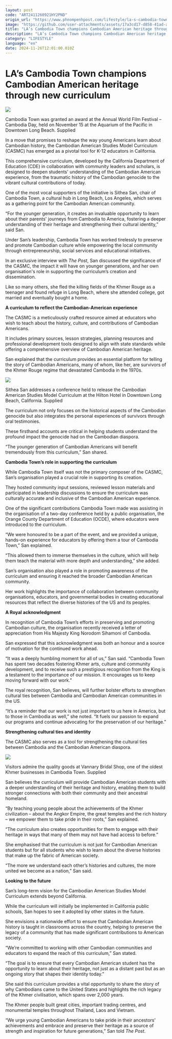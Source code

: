 ```yaml
---
layout: post
code: "ART2411260921HY2PND"
origin_url: "https://www.phnompenhpost.com/lifestyle/la-s-cambodia-town-champions-cambodian-american-heritage-through-new-curriculum"
image: "https://github.com/user-attachments/assets/17a3cd17-d858-41ad-a4b7-31c492cddaa9"
title: "LA’s Cambodia Town champions Cambodian American heritage through new curriculum"
description: "​​LA’s Cambodia Town champions Cambodian American heritage through new curriculum​"
category: "LIFESTYLE"
language: "en"
date: 2024-11-26T12:01:00.010Z
---
```


# LA’s Cambodia Town champions Cambodian American heritage through new curriculum

![](https://github.com/user-attachments/assets/9720b9b9-06e5-4dad-944e-ed6d308629a0)

Cambodia Town was granted an award at the Annual World Film Festival – Cambodia Day, held on November 15 at the Aquarium of the Pacific in Downtown Long Beach. Supplied

In a move that promises to reshape the way young Americans learn about Cambodian history, the Cambodian American Studies Model Curriculum (CASMC) has emerged as a pivotal tool for K-12 educators in California. 

This comprehensive curriculum, developed by the California Department of Education (CDE) in collaboration with community leaders and scholars, is designed to deepen students' understanding of the Cambodian American experience, from the traumatic history of the Cambodian genocide to the vibrant cultural contributions of today.

One of the most vocal supporters of the initiative is Sithea San, chair of Cambodia Town, a cultural hub in Long Beach, Los Angeles, which serves as a gathering point for the Cambodian American community. 

“For the younger generation, it creates an invaluable opportunity to learn about their parents' journeys from Cambodia to America, fostering a deeper understanding of their heritage and strengthening their cultural identity,” said San.

Under San’s leadership, Cambodia Town has worked tirelessly to preserve and promote Cambodian culture while empowering the local community through entrepreneurship, social services and educational initiatives.

In an exclusive interview with _The Post_, San discussed the significance of the CASMC, the impact it will have on younger generations, and her own organisation's role in supporting the curriculum’s creation and dissemination.

Like so many others, she fled the killing fields of the Khmer Rouge as a teenager and found refuge in Long Beach, where she attended college, got married and eventually bought a home.

**A curriculum to reflect the Cambodian-American experience**

The CASMC is a meticulously crafted resource aimed at educators who wish to teach about the history, culture, and contributions of Cambodian Americans. 

It includes primary sources, lesson strategies, planning resources and professional development tools designed to align with state standards while offering a comprehensive overview of Cambodian American heritage.

San explained that the curriculum provides an essential platform for telling the story of Cambodian Americans, many of whom, like her, are survivors of the Khmer Rouge regime that devastated Cambodia in the 1970s. 

![](https://github.com/user-attachments/assets/fd8b6303-70cf-49a9-b17d-56f932245c6e)

Sithea San addresses a conference held to release the Cambodian American Studies Model Curriculum at the Hilton Hotel in Downtown Long Beach, California. Supplied

The curriculum not only focuses on the historical aspects of the Cambodian genocide but also integrates the personal experiences of survivors through oral testimonies. 

These firsthand accounts are critical in helping students understand the profound impact the genocide had on the Cambodian diaspora.

“The younger generation of Cambodian Americans will benefit tremendously from this curriculum,” San shared. 

**Cambodia Town’s role in supporting the curriculum**

While Cambodia Town itself was not the primary composer of the CASMC, San’s organisation played a crucial role in supporting its creation.

They hosted community input sessions, reviewed lesson materials and participated in leadership discussions to ensure the curriculum was culturally accurate and inclusive of the Cambodian American experience.

One of the significant contributions Cambodia Town made was assisting in the organisation of a two-day conference held by a public organisation, the Orange County Department of Education (OCDE), where educators were introduced to the curriculum. 

“We were honoured to be a part of the event, and we provided a unique, hands-on experience for educators by offering them a tour of Cambodia Town,” San explained. 

“This allowed them to immerse themselves in the culture, which will help them teach the material with more depth and understanding,” she added.

San’s organisation also played a role in promoting awareness of the curriculum and ensuring it reached the broader Cambodian American community. 

Her work highlights the importance of collaboration between community organisations, educators, and governmental bodies in creating educational resources that reflect the diverse histories of the US and its peoples.

**A Royal acknowledgment**

In recognition of Cambodia Town’s efforts in preserving and promoting Cambodian culture, the organisation recently received a letter of appreciation from His Majesty King Norodom Sihamoni of Cambodia. 

San expressed that this acknowledgment was both an honour and a source of motivation for the continued work ahead.

“It was a deeply humbling moment for all of us,” San said. “Cambodia Town has spent two decades fostering Khmer arts, culture and community development, and to receive such a prestigious recognition from the King is a testament to the importance of our mission. It encourages us to keep moving forward with our work.”

The royal recognition, San believes, will further bolster efforts to strengthen cultural ties between Cambodia and Cambodian American communities in the US. 

“It’s a reminder that our work is not just important to us here in America, but to those in Cambodia as well,” she noted. “It fuels our passion to expand our programs and continue advocating for the preservation of our heritage.”

**Strengthening cultural ties and identity**

The CASMC also serves as a tool for strengthening the cultural ties between Cambodia and the Cambodian American diaspora. 

![](https://github.com/user-attachments/assets/c3ef8ea8-da87-4298-8155-38bcbba8779c)

Visitors admire the quality goods at Vannary Bridal Shop, one of the oldest Khmer businesses in Cambodia Town. Supplied

San believes the curriculum will provide Cambodian American students with a deeper understanding of their heritage and history, enabling them to build stronger connections with both their community and their ancestral homeland.

“By teaching young people about the achievements of the Khmer civilization – about the Angkor Empire, the great temples and the rich history – we empower them to take pride in their roots,” San explained. 

“The curriculum also creates opportunities for them to engage with their heritage in ways that many of them may not have had access to before.”

She emphasised that the curriculum is not just for Cambodian American students but for all students who wish to learn about the diverse histories that make up the fabric of American society. 

“The more we understand each other’s histories and cultures, the more united we become as a nation,” San said.

**Looking to the future**

San’s long-term vision for the Cambodian American Studies Model Curriculum extends beyond California. 

While the curriculum will initially be implemented in California public schools, San hopes to see it adopted by other states in the future. 

She envisions a nationwide effort to ensure that Cambodian American history is taught in classrooms across the country, helping to preserve the legacy of a community that has made significant contributions to American society.

“We’re committed to working with other Cambodian communities and educators to expand the reach of this curriculum,” San stated. 

“The goal is to ensure that every Cambodian American student has the opportunity to learn about their heritage, not just as a distant past but as an ongoing story that shapes their identity today.”

She said this curriculum provides a vital opportunity to share the story of why Cambodians came to the United States and highlights the rich legacy of the Khmer civilisation, which spans over 2,000 years. 

The Khmer people built great cities, important trading centres, and monumental temples throughout Thailand, Laos and Vietnam. 

“We urge young Cambodian Americans to take pride in their ancestors' achievements and embrace and preserve their heritage as a source of strength and inspiration for future generations,” San told _The Post_.